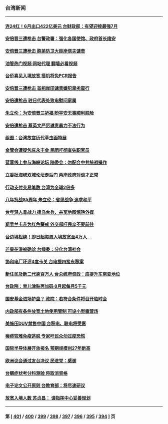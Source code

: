 ### 台湾新闻
---
#### [连24红！6月出口422亿美元 台财政部：有望迎接最强7月](../../pages/ncid1349361/n13776388.md?07082045) 
#### [安倍晋三遭枪击 台警政署：强化各国使馆、政府首长维安](../../pages/ncid1349361/n13776343.md?07082045) 
#### [安倍晋三遭枪击 胞弟防卫大臣岸信夫谴责](../../pages/ncid1349361/n13776344.md?07082045) 
#### [油管热门视频 网站代理 翻墙必看视频](http://209.222.30.114:81/youtube.html?07082045)
#### [台侨喜见入境放宽 搭机将免PCR报告](../../pages/ncid1349361/n13776086.md?07082045) 
#### [安倍晋三遭枪击 首相岸田谴责嫌犯卑劣蛮行](../../pages/ncid1349361/n13776264.md?07082045) 
#### [安倍遭枪击 驻日代表处致电慰问家属](../../pages/ncid1349361/n13776245.md?07082045) 
#### [朱立伦：为安倍晋三祈福 盼平安无事顺利脱险](../../pages/ncid1349361/n13776223.md?07082045) 
#### [安倍遭枪击 蔡英文严厉谴责暴力不法行为](../../pages/ncid1349361/n13776115.md?07082045) 
#### [组图：台湾故宫历代草虫画特展](../../pages/ncid1349361/n13775316.md?07082045) 
#### [金管会遭疑包庇永丰金 民团吁彻查失职官员](../../pages/ncid1349361/n13775757.md?07082045) 
#### [蓝营线上参与海峡论坛 陆委会：勿配合中共统战操作](../../pages/ncid1349361/n13775754.md?07082045) 
#### [立委批海峡双城论坛走后门 两岸政府对谈才正常](../../pages/ncid1349361/n13775755.md?07082045) 
#### [行动支付交易笔数 台湾为全球2倍多](../../pages/ncid1349361/n13775760.md?07082045) 
#### [八年抗战85周年 朱立伦：省思战争 追求和平](../../pages/ncid1349361/n13775765.md?07082045) 
#### [台年轻人具战力 援乌台兵、共军地图惊艳外媒](../../pages/ncid1349361/n13775770.md?07082045) 
#### [斯里兰卡升为红色警戒 外交部吁民众不要前往](../../pages/ncid1349361/n13775761.md?07082045) 
#### [台边境松绑！即日起每周入境放宽至4万人　](../../pages/ncid1349361/n13775733.md?07082045) 
#### [芒果在港被确诊 台绿委：分化台湾社会](../../pages/ncid1349361/n13775735.md?07082045) 
#### [协和电厂环评4度卡关 台电提四接东移案](../../pages/ncid1349361/n13775731.md?07082045) 
#### [新住民及新二代逾百万人 台总统府资政：应提升东南亚地位](../../pages/ncid1349361/n13775673.md?07082045) 
#### [台政院：育儿津贴再加码 8月起每月5千元](../../pages/ncid1349361/n13775667.md?07082045) 
#### [国安基金进场护盘？ 政院：若符合条件将召开临时会](../../pages/ncid1349361/n13775651.md?07082045) 
#### [内政部有条件放宽土地使用管制 可设小型露营场](../../pages/ncid1349361/n13775672.md?07082045) 
#### [美施压DUV禁售中国 台积电、联电将受惠](../../pages/ncid1349361/n13775649.md?07082045) 
#### [猴痘较难免疫逃脱 专家吁民众勿过度恐慌](../../pages/ncid1349361/n13775654.md?07082045) 
#### [国际半导体展开放报名 预期规模创27年新高](../../pages/ncid1349361/n13775657.md?07082045) 
#### [欧洲议会通过友台决议 民进党：感谢](../../pages/ncid1349361/n13775604.md?07082045) 
#### [台瞒症状考分科测验 将取消资格](../../pages/ncid1349361/n13775593.md?07082045) 
#### [电子论文公开原则 台教育部：将尽速研议](../../pages/ncid1349361/n13775595.md?07082045) 
#### [放宽入境人数 苏贞昌： 请指挥中心妥善规划](../../pages/ncid1349361/n13775592.md?07082045) 

---
#### 第 [ [401](./401.md?07082045) / [400](./400.md?07082045) / [399](./399.md?07082045) / [398](./398.md?07082045) / [397](./397.md?07082045) / [396](./396.md?07082045) / [395](./395.md?07082045) / [394](./394.md?07082045) ] 页
